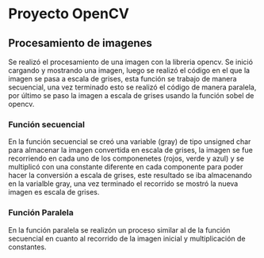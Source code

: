# Proyecto OpenCV

## Procesamiento de imagenes

Se realizó el procesamiento de una imagen con la libreria opencv. Se inició cargando y mostrando una imagen, luego se realizó el código en el que la imagen se pasa a escala de grises, esta función se trabajo de manera secuencial, una vez terminado esto se realizó el código de manera paralela, por último se paso la imagen a escala de grises usando la función sobel de opencv.

### Función secuencial
En la función secuencial se creó una variable (gray) de tipo unsigned char para almacenar la imagen convertida en escala de grises, la imagen se fue recorriendo en cada uno de los componenetes (rojos, verde y azul) y se multiplicó con una constante diferente en cada componente para poder hacer la conversión a escala de grises, este resultado se iba almacenando en la varialble gray, una vez terminado el recorrido se mostró la nueva imagen es escala de grises.

### Función Paralela
En la función paralela se realizón un proceso similar al de la función secuencial en cuanto al recorrido de la imagen inicial y multiplicación de constantes.
